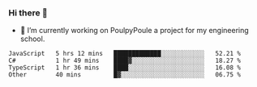 ### Hi there 👋
- 🔭 I’m currently working on PoulpyPoule a project for my engineering school.


<!--START_SECTION:waka-->

```text
JavaScript   5 hrs 12 mins   █████████████░░░░░░░░░░░░   52.21 %
C#           1 hr 49 mins    ████▓░░░░░░░░░░░░░░░░░░░░   18.27 %
TypeScript   1 hr 36 mins    ████░░░░░░░░░░░░░░░░░░░░░   16.08 %
Other        40 mins         █▓░░░░░░░░░░░░░░░░░░░░░░░   06.75 %
```

<!--END_SECTION:waka-->

<!--
**killian-mannarelli/killian-mannarelli** is a ✨ _special_ ✨ repository because its `README.md` (this file) appears on your GitHub profile.

Here are some ideas to get you started:

- 🔭 I’m currently working on ...
- 🌱 I’m currently learning ...
- 👯 I’m looking to collaborate on ...
- 🤔 I’m looking for help with ...
- 💬 Ask me about ...
- 📫 How to reach me: ...
- 😄 Pronouns: ...
- ⚡ Fun fact: ...
-->
